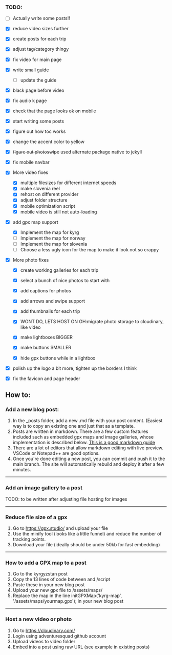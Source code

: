 
### TODO:


- [ ] Actually write some posts!!
- [x] reduce video sizes further
- [x] create posts for each trip
- [x] adjust tag/category thingy
- [x] fix video for main page
- [x] write small guide
	- [ ] update the guide
- [x] black page before video
- [x] fix audio k page
- [x] check that the page looks ok on mobile
- [x] start writing some posts
- [x] figure out how toc works
- [x] change the accent color to yellow
- [x] <del>figure out photoswipe</del> used alternate package native to jekyll
- [x] fix mobile navbar

- [x] More video fixes
	- [x] multiple filesizes for different internet speeds
	- [x] make slovenia reel
	- [x] rehost on different provider
	- [x] adjust folder structure
	- [x] mobile optimization script
 	- [x] mobile video is still not auto-loading 

- [x] add gpx map support
	- [x] Implement the map for kyrg
    - [ ] Implement the map for norway
    - [ ] Implement the map for slovenia 
	- [ ] Choose a less ugly icon for the map to make it look not so crappy
	
- [x] More photo fixes
	- [x] create working galleries for each trip
	- [x] select a bunch of nice photos to start with
	- [x] add captions for photos
	- [x] add arrows and swipe support
	- [x] add thumbnails for each trip
    - [x] WONT DO, LETS HOST ON GH:migrate photo storage to cloudinary, like video
	- [x] make lightboxes BIGGER
	- [x] make buttons SMALLER
	- [x] hide gpx buttons while in a lightbox


- [x] polish up the logo a bit more, tighten up the borders I think
- [x] fix the favicon and page header




## How to:

### Add a new blog post:

1. In the _posts folder, add a new .md file with your post content. (Easiest way is to copy an existing one and just that as a template.
2. Posts are written in markdown. There are a few custom features included such as embedded gpx maps and image galleries, whose implementation is described below. [This is a good markdown guide](https://www.writethedocs.org/guide/writing/markdown/)
3. There are a lot of editors that allow markdown editing with live preview. VSCode or Notepad++ are good options.
4. Once you're done editing a new post, you can commit and push it to the main branch. The site will automatically rebuild and deploy it after a few minutes.

---
### Add an image gallery to a post
TODO: to be written after adjusting file hosting for images


---
### Reduce file size of a gpx
1. Go to https://gpx.studio/ and upload your file
2. Use the minify tool (looks like a little funnel) and reduce the number of tracking points.
3. Download your file (ideally should be under 50kb for fast embedding)

---
### How to add a GPX map to a post
1. Go to the kyrgyzstan post
2. Copy the 13 lines of code between <!-- Map Container --> and /script
3. Paste these in your new blog post
4. Upload your new gpx file to /assets/maps/
5. Replace the map in the line initGPXMap('kyrg-map', '/assets/maps/yourmap.gpx'); in your new blog post 

---
### Host a new video or photo 
1. Go to https://cloudinary.com/
2. Login using adventuresquad github account
3. Upload videos to video folder
4. Embed into a post using raw URL (see example in existing posts)






